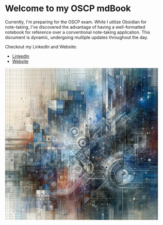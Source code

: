 # Welcome to my OSCP mdBook



Currently, I'm preparing for the OSCP exam. While I utilize Obsidian for note-taking, I've discovered the advantage of having a well-formatted notebook for reference over a conventional note-taking application. This document is dynamic, undergoing multiple updates throughout the day.

Checkout my LinkedIn and Website:

* [LinkedIn](https://www.linkedin.com/in/brandon-r-russell)
* [Website](https://brandonrussell.io/)

![OSCPNotes](IntroImage.png)